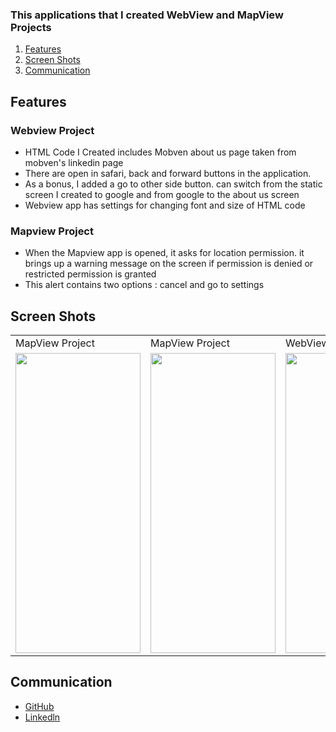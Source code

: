 ### This applications that I created WebView and MapView Projects

1. [Features](#Features)
2. [Screen Shots](#ScreenShots)
3. [Communication](#Communication)

## Features<a name="Features"></a>
### Webview Project
- HTML Code I Created includes Mobven about us page taken from mobven's linkedin page
- There are open in safari, back and forward buttons in the application.
- As a bonus, I added a go to other side button. can switch from the static screen I created to google and from google to the about us screen
- Webview app has settings for changing font and size of HTML code
### Mapview Project
- When the Mapview app is opened, it asks for location permission. it brings up a warning message on the screen if permission is denied or restricted permission is granted
- This alert contains two options : cancel and go to settings

## Screen Shots <a name="ScreenShots"></a>
 <table>
  <tr>
    <td>MapView Project</td>
    <td>MapView Project</td>
    <td>WebView Project</td>

  </tr>
  </tr>
   <td><img src="https://user-images.githubusercontent.com/75203610/149127657-b3e8bae6-fac2-45c3-93e2-bc564d7ee51a.png" width=200 height=480></td>
   <td><img src="https://user-images.githubusercontent.com/75203610/149124392-8737d3af-0863-438c-941f-40f1d3b91300.png" width=200 height=480></td>
   <td><img src="https://user-images.githubusercontent.com/75203610/149124479-978ad6f9-5cfc-4dc8-b59b-e36941c81109.png" width=200 height=480></td>

  </tr>
 </table>


## Communication <a name="Communication"></a>
- [GitHub](https://github.com/SaniyeToy)
- [Linkedln](https://www.linkedin.com/in/saniye-toy/)




